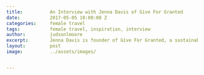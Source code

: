 ```yaml
---
title:			An Interview with Jenna Davis of Give For Granted
date:			2017-05-05 10:00:08 Z
categories:		female travel
tags:			female travel, inspiration, interview
author:			judsonlmoore
excerpt:		Jenna Davis is founder of Give For Granted, a sustainable travel blog about giving back to Earth via travel. Read this interview of how she rose to success.
layout:			post
image:			../assets/images/


---
```

